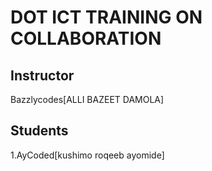 # DOT ICT TRAINING ON COLLABORATION
## Instructor
Bazzlycodes[ALLI BAZEET DAMOLA]

## Students
1.AyCoded[kushimo roqeeb ayomide]